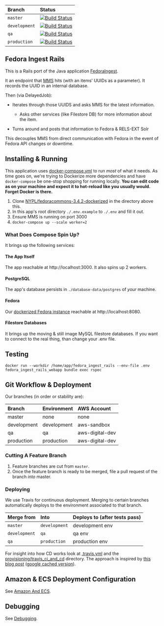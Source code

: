 | Branch        | Status                                                                                                                                   |
|:--------------|:-----------------------------------------------------------------------------------------------------------------------------------------|
| `master`      | [![Build Status](https://travis-ci.org/NYPL/fedora_ingest_rails.svg?branch=master)](https://travis-ci.org/NYPL/fedora_ingest_rails)      |
| `development` | [![Build Status](https://travis-ci.org/NYPL/fedora_ingest_rails.svg?branch=development)](https://travis-ci.org/NYPL/fedora_ingest_rails) |
| `qa`          | [![Build Status](https://travis-ci.org/NYPL/fedora_ingest_rails.svg?branch=qa)](https://travis-ci.org/NYPL/fedora_ingest_rails)          |
| `production`  | [![Build Status](https://travis-ci.org/NYPL/fedora_ingest_rails.svg?branch=production)](https://travis-ci.org/NYPL/fedora_ingest_rails)  |

## Fedora Ingest Rails

This is a Rails port of the Java application [FedoraIngest](https://github.com/NYPL/FedoraIngest/blob/master/README.md).

It an endpoint that [MMS](https://bitbucket.org/NYPL/mms/) hits (with
an items' UUIDs as a parameter). It records the UUID in an internal database.

Then (via DelayedJob):

* Iterates through those UUIDS and asks MMS for the latest information.
  - Asks other services (like Filestore DB) for more information about the item.

* Turns around and posts that information to Fedora & RELS-EXT Solr

This decouples MMS from direct communication with Fedora in the event of Fedora API changes or downtime.

## Installing & Running

This application uses [docker-compose.yml](./docker-compose.yml) to run _most_ of what it needs.
As time goes on, we're trying to Dockerize more dependencies and have `docker-compose` be
one-stop shopping for running locally. **You can edit code as on your machine and expect it to hot-reload like you usually would.
Forget Docker is there.**

1. Clone [NYPL/fedoracommons-3.4.2-dockerized](https://github.com/NYPL/fedoracommons-3.4.2-dockerized) in the directory above this.
1. In this app's root directory `./.env.example` to `./.env` and fill it out.
1. Ensure MMS is running on port 3000
1. `docker-compose up --scale worker=2`

### What Does Compose Spin Up?

It brings up the following services:

#### The App Itself

The app reachable at http://localhost:3000.
It also spins up 2 workers.

#### PostgreSQL

The app's database persists in `./database-data/postgres` of _your_ machine.

#### Fedora

Our [dockerized Fedora instance](https://github.com/NYPL/fedoracommons-3.4.2-dockerized) reachable at http://localhost:8080.

#### Filestore Databases

It brings up the moving & still image MySQL filestore databases.
If you want to connect to the real thing, than change your .env file.

## Testing

`docker run --workdir /home/app/fedora_ingest_rails --env-file .env fedora_ingest_rails_webapp bundle exec rspec`

## Git Workflow & Deployment

Our branches (in order or stability are):

| Branch      | Environment | AWS Account     |
|:------------|:------------|:----------------|
| master      | none        | none            |
| development | development | aws-sandbox     |
| qa          | qa          | aws-digital-dev |
| production  | production  | aws-digital-dev |

### Cutting A Feature Branch

1. Feature branches are cut from `master`.
2. Once the feature branch is ready to be merged, file a pull request of the branch _into_ master.

### Deploying

We use Travis for continuous deployment.
Merging to certain branches automatically deploys to the environment associated to
that branch.

| Merge from    | Into          | Deploys to (after tests pass) |
|:--------------|:--------------|:------------------------------|
| `master`      | `development` | development env               |
| `development` | `qa`          | qa env                        |
| `qa`          | `production`  | production env                |

For insight into how CD works look at [.travis.yml](./.travis.yml) and the
[provisioning/travis_ci_and_cd](./provisioning/travis_ci_and_cd) directory.
The approach is inspired by [this blog post](https://dev.mikamai.com/2016/05/17/continuous-delivery-with-travis-and-ecs/) ([google cached version](https://webcache.googleusercontent.com/search?q=cache:NodZ-GZnk6YJ:https://dev.mikamai.com/2016/05/17/continuous-delivery-with-travis-and-ecs/+&cd=1&hl=en&ct=clnk&gl=us&client=firefox-b-1-ab)).

## Amazon & ECS Deployment Configuration

See [Amazon And ECS](./documentation/amazon-and-ecs.md).

## Debugging

See [Debugging](./documentation/debugging.md).
